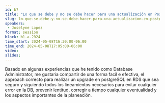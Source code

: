 ```yaml
---
id: b7
title: "Lo que se debe y no se debe hacer para una actualización en PostgreSQL AWS RDS"
slug: lo-que-se-debe-y-no-se-debe-hacer-para-una-actualizacion-en-postgresql-aws-rds
speakers:
 - Joselyne Lopez
format: session
block: h1-a-2024
time_start: 2024-05-08T16:30:00-06:00
time_end: 2024-05-08T17:05:00-06:00
video:
slides:
---
```


Basado en algunas experiencias que he tenido como Database Administrator, me gustaria compartir de una forma facil e efectiva, el approach correcto para realizar un upgrade en postgreSQL en RDS que sea seguro y siguiendo todos los lineamientos necesarios para evitar cualquier error en la DB, prevenir lentitud, corregir a tiempo cualquier eventualidad y los aspectos importantes de la planeación.
